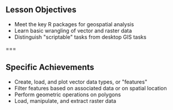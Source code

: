 ---
---

## Lesson Objectives

- Meet the key R packages for geospatial analysis
- Learn basic wrangling of vector and raster data
- Distinguish "scriptable" tasks from desktop GIS tasks

===

## Specific Achievements

- Create, load, and plot vector data types, or "features"
- Filter features based on associated data or on spatial location
- Perform geometric operations on polygons
- Load, manipulate, and extract raster data
